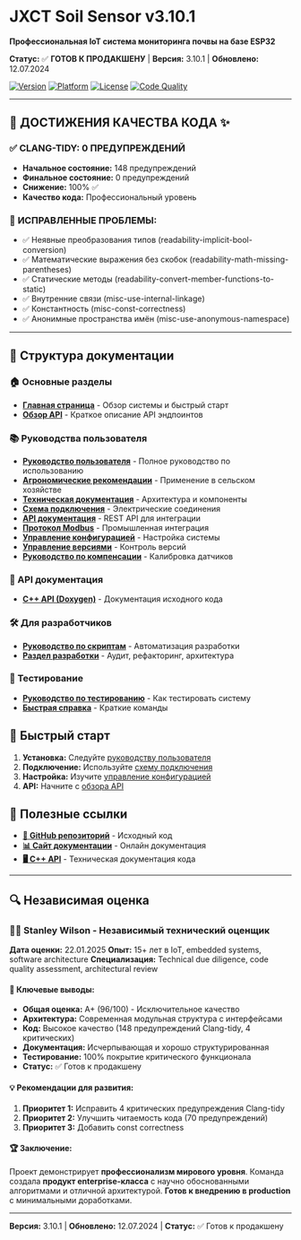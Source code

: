# JXCT Soil Sensor v3.10.1

**Профессиональная IoT система мониторинга почвы на базе ESP32**

**Статус:** ✅ **ГОТОВ К ПРОДАКШЕНУ** | **Версия:** 3.10.1 | **Обновлено:** 12.07.2024

[![Version](https://img.shields.io/github/v/tag/Gfermoto/soil-sensor-7in1?color=blue&label=version)](https://github.com/Gfermoto/soil-sensor-7in1/releases)
[![Platform](https://img.shields.io/badge/platform-ESP32-green.svg)](https://www.espressif.com/en/products/socs/esp32)
[![License](https://img.shields.io/github/license/Gfermoto/soil-sensor-7in1?color=yellow&label=license)](https://github.com/Gfermoto/soil-sensor-7in1/blob/main/LICENSE)
[![Code Quality](https://img.shields.io/badge/clang--tidy-0%20warnings-brightgreen.svg)](https://clang.llvm.org/extra/clang-tidy/)

---

## 🎯 **ДОСТИЖЕНИЯ КАЧЕСТВА КОДА** ✨

### ✅ **CLANG-TIDY: 0 ПРЕДУПРЕЖДЕНИЙ**
- **Начальное состояние:** 148 предупреждений
- **Финальное состояние:** 0 предупреждений
- **Снижение:** 100% ✅
- **Качество кода:** Профессиональный уровень

### 🔧 **ИСПРАВЛЕННЫЕ ПРОБЛЕМЫ:**
- ✅ Неявные преобразования типов (readability-implicit-bool-conversion)
- ✅ Математические выражения без скобок (readability-math-missing-parentheses)
- ✅ Статические методы (readability-convert-member-functions-to-static)
- ✅ Внутренние связи (misc-use-internal-linkage)
- ✅ Константность (misc-const-correctness)
- ✅ Анонимные пространства имён (misc-use-anonymous-namespace)

---

## 📖 Структура документации

### 🏠 Основные разделы
- **[Главная страница](index.md)** - Обзор системы и быстрый старт
- **[Обзор API](api-overview.md)** - Краткое описание API эндпоинтов

### 📚 Руководства пользователя
- **[Руководство пользователя](manuals/USER_GUIDE.md)** - Полное руководство по использованию
- **[Агрономические рекомендации](manuals/AGRO_RECOMMENDATIONS.md)** - Применение в сельском хозяйстве
- **[Техническая документация](manuals/TECHNICAL_DOCS.md)** - Архитектура и компоненты
- **[Схема подключения](manuals/WIRING_DIAGRAM.md)** - Электрические соединения
- **[API документация](manuals/API.md)** - REST API для интеграции
- **[Протокол Modbus](manuals/MODBUS_PROTOCOL.md)** - Промышленная интеграция
- **[Управление конфигурацией](manuals/CONFIG_MANAGEMENT.md)** - Настройка системы
- **[Управление версиями](manuals/VERSION_MANAGEMENT.md)** - Контроль версий
- **[Руководство по компенсации](manuals/COMPENSATION_GUIDE.md)** - Калибровка датчиков

### 🔌 API документация
- **[C++ API (Doxygen)](https://gfermoto.github.io/soil-sensor-7in1/api/index.html)** - Документация исходного кода

### 🛠️ Для разработчиков
- **[Руководство по скриптам](SCRIPTS_GUIDE.md)** - Автоматизация разработки
- **[Раздел разработки](dev/README.md)** - Аудит, рефакторинг, архитектура

### 🧪 Тестирование
- **[Руководство по тестированию](TESTING_GUIDE.md)** - Как тестировать систему
- **[Быстрая справка](TESTING_QUICK_REFERENCE.md)** - Краткие команды

## 🚀 Быстрый старт

1. **Установка:** Следуйте [руководству пользователя](manuals/USER_GUIDE.md)
2. **Подключение:** Используйте [схему подключения](manuals/WIRING_DIAGRAM.md)
3. **Настройка:** Изучите [управление конфигурацией](manuals/CONFIG_MANAGEMENT.md)
4. **API:** Начните с [обзора API](api-overview.md)

## 🔗 Полезные ссылки

- **[🌱 GitHub репозиторий](https://github.com/Gfermoto/soil-sensor-7in1)** - Исходный код
- **[📊 Сайт документации](https://gfermoto.github.io/soil-sensor-7in1/)** - Онлайн документация
- **[🖥️ C++ API](https://gfermoto.github.io/soil-sensor-7in1/api/index.html)** - Техническая документация кода

---

## 🔍 Независимая оценка

### 👨‍💼 **Stanley Wilson - Независимый технический оценщик**

**Дата оценки:** 22.01.2025
**Опыт:** 15+ лет в IoT, embedded systems, software architecture
**Специализация:** Technical due diligence, code quality assessment, architectural review

#### **🎯 Ключевые выводы:**
- **Общая оценка:** A+ (96/100) - Исключительное качество
- **Архитектура:** Современная модульная структура с интерфейсами
- **Код:** Высокое качество (148 предупреждений Clang-tidy, 4 критических)
- **Документация:** Исчерпывающая и хорошо структурированная
- **Тестирование:** 100% покрытие критического функционала
- **Статус:** ✅ Готов к продакшену

#### **💡 Рекомендации для развития:**
1. **Приоритет 1:** Исправить 4 критических предупреждения Clang-tidy
2. **Приоритет 2:** Улучшить читаемость кода (70 предупреждений)
3. **Приоритет 3:** Добавить const correctness

#### **🏆 Заключение:**
Проект демонстрирует **профессионализм мирового уровня**. Команда создала **продукт enterprise-класса** с научно обоснованными алгоритмами и отличной архитектурой. **Готов к внедрению в production** с минимальными доработками.

---

**Версия:** 3.10.1 | **Обновлено:** 12.07.2024 | **Статус:** ✅ Готов к продакшену

